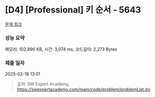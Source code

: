# [D4] [Professional] 키 순서 - 5643 

[문제 링크](https://swexpertacademy.com/main/code/problem/problemDetail.do?contestProbId=AWXQsLWKd5cDFAUo) 

### 성능 요약

메모리: 102,896 KB, 시간: 3,074 ms, 코드길이: 2,273 Bytes

### 제출 일자

2025-02-18 13:01



> 출처: SW Expert Academy, https://swexpertacademy.com/main/code/problem/problemList.do